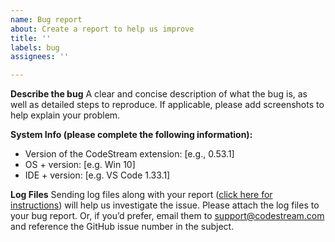 ```yaml
---
name: Bug report
about: Create a report to help us improve
title: ''
labels: bug
assignees: ''

---
```


**Describe the bug**
A clear and concise description of what the bug is, as well as detailed steps to reproduce. If applicable, please add screenshots to help explain your problem.

**System Info (please complete the following information):**
 - Version of the CodeStream extension: [e.g., 0.53.1]
 - OS + version: [e.g. Win 10]
 - IDE + version: [e.g. VS Code 1.33.1]

**Log Files**
Sending log files along with your report ([click here for instructions](https://github.com/TeamCodeStream/CodeStream/wiki/Instructions-for-getting-CodeStream-log-files)) will help us investigate the issue. Please attach the log files to your bug report. Or, if you’d prefer, email them to support@codestream.com and reference the GitHub issue number in the subject.
